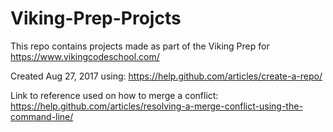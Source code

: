 # Viking-Prep-Projcts
This repo contains projects made as part of the Viking Prep for https://www.vikingcodeschool.com/

Created Aug 27, 2017 using: https://help.github.com/articles/create-a-repo/

Link to reference used on how to merge a conflict: 
https://help.github.com/articles/resolving-a-merge-conflict-using-the-command-line/
